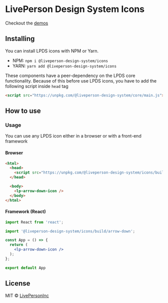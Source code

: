 # LivePerson Design System Icons

Checkout the [demos](https://livepersoninc.github.io/lp-design-system/?path=/story/icons)

## Installing

You can install LPDS icons with NPM or Yarn.

- NPM: `npm i @liveperson-design-system/icons`
- YARN: `yarn add @liveperson-design-system/icons`

These components have a peer-dependency on the LPDS core functionality.
Because of this before use LPDS icons, you have to add the following script inside `head` tag

```html
<script src="https://unpkg.com/@liveperson-design-system/core/main.js"></script>
```

## How to use

### Usage

You can use any LPDS icon either in a browser or with a front-end framework

#### Browser
```html
<html>
  <head>
    <script src="https://unpkg.com/@liveperson-design-system/icons/build/arrow-down.js" />
  </head>

  <body>
    <lp-arrow-down-icon />
  </body>
</html>
```

#### Framework (React)
```jsx
import React from 'react';

import '@liveperson-design-system/icons/build/arrow-down';

const App = () => {
  return (
    <lp-arrow-down-icon />
  );
};

export default App
```

## License

MIT © [LivePersonInc](https://github.com/LivePersonInc)
